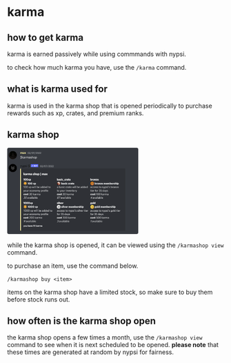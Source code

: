 # karma

## how to get karma

karma is earned passively while using commmands with nypsi.

to check how much karma you have, use the `/karma` command.

## what is karma used for

karma is used in the karma shop that is opened periodically to purchase rewards such as xp, crates,
and premium ranks.

## karma shop

<img src="https://raw.githubusercontent.com/tekoh/nypsi/docs/assets/karmashop_1.png" height="200px" width="auto" style="border-radius:4px">

while the karma shop is opened, it can be viewed using the `/karmashop view` command.

to purchase an item, use the command below.

```
/karmashop buy <item>
```

items on the karma shop have a limited stock, so make sure to buy them before stock runs out.

## how often is the karma shop open

the karma shop opens a few times a month, use the `/karmashop view` command to see when it is next
scheduled to be opened. **please note** that these times are generated at random by nypsi for
fairness.
